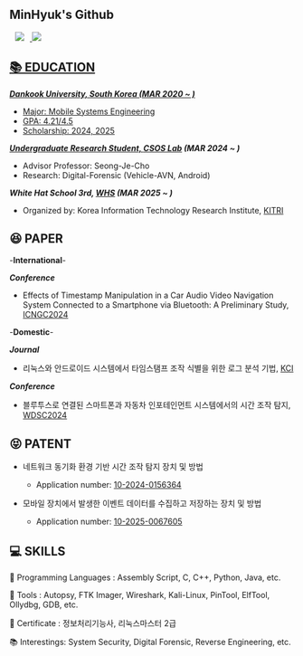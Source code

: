 ## MinHyuk's Github
<a href="cgumgek8@dankook.ac.kr"> <img src="https://img.shields.io/badge/cgumgek8@dankook.ac.kr-d14836?style=flat&logo=Gmail&logoColor=white&link=mailto:swiftie1230@gmail.com" style="height : auto; margin-left : 10px; margin-right : 10px;"/> </a>
<a href="https://mindol7.github.io/Mid-Term-Project//"><img src="https://img.shields.io/badge/-HomePage-brightgreen">

## 📚 EDUCATION

***Dankook University, South Korea (MAR 2020 ~ )***

- Major: Mobile Systems Engineering
- GPA: 4.21/4.5
- Scholarship: 2024, 2025
  
***Undergraduate Research Student, [CSOS Lab](http://securesw.dankook.ac.kr/index.html) (MAR 2024 ~ )***

- Advisor Professor: Seong-Je-Cho
- Research: Digital-Forensic (Vehicle-AVN, Android)

***White Hat School 3rd, [WHS](https://whitehatschool.kr/) (MAR 2025 ~ )***

- Organized by: Korea Information Technology Research Institute, [KITRI](http://www.kitri.re.kr/kitri/main/main.web)

## 😆 PAPER

-**International**-

 ***Conference***
- Effects of Timestamp Manipulation in a Car Audio Video Navigation System Connected to a Smartphone via Bluetooth: A Preliminary Study, [ICNGC2024](https://github.com/Mindol7/CSOS-Lab/blob/main/Paper/International/ICNGC2024/Effects%20of%20Timestamp%20Manipulation%20in%20a%20Car%20Audio%20Video%20Navigation%20System%20Connected%20to%20a%20Smartphone%20via%20Bluetooth%20-%20A%20Preliminary%20Study.pdf)

-**Domestic**-

***Journal***
- 리눅스와 안드로이드 시스템에서 타임스탬프 조작 식별을 위한 로그 분석 기법, [KCI](https://github.com/Mindol7/CSOS-Lab/blob/main/Paper/Domestic/Journal/%EB%A6%AC%EB%88%85%EC%8A%A4%EC%99%80%20%EC%95%88%EB%93%9C%EB%A1%9C%EC%9D%B4%EB%93%9C%20%EC%8B%9C%EC%8A%A4%ED%85%9C%EC%97%90%EC%84%9C%20%ED%83%80%EC%9E%84%EC%8A%A4%ED%83%AC%ED%94%84.pdf)

***Conference***
- 블루투스로 연결된 스마트폰과 자동차 인포테인먼트 시스템에서의 시간 조작 탐지, [WDSC2024](https://github.com/Mindol7/CSOS-Lab/blob/main/Paper/Domestic/Conference/WDSC2024/%EB%B8%94%EB%A3%A8%ED%88%AC%EC%8A%A4%EB%A1%9C%20%EC%97%B0%EA%B2%B0%EB%90%9C%20%EC%8A%A4%EB%A7%88%ED%8A%B8%ED%8F%B0%EA%B3%BC%20%EC%9E%90%EB%8F%99%EC%B0%A8%20%EC%9D%B8%ED%8F%AC%ED%85%8C%EC%9D%B8%EB%A8%BC%ED%8A%B8%20%EC%8B%9C%EC%8A%A4%ED%85%9C%EC%97%90%EC%84%9C%EC%9D%98%20%EC%8B%9C%EA%B0%84%20%EC%A1%B0%EC%9E%91%20%ED%83%90%EC%A7%80.pdf)

## 😝 PATENT

- 네트워크 동기화 환경 기반 시간 조작 탐지 장치 및 방법
  - Application number: [10-2024-0156364](https://github.com/Mindol7/CSOS-Lab/tree/main/Patent/1)
    
- 모바일 장치에서 발생한 이벤트 데이터를 수집하고 저장하는 장치 및 방법 
  - Application number: [10-2025-0067605](https://github.com/Mindol7/CSOS-Lab/tree/main/Patent/2)
## 💻 SKILLS
  
📕 Programming Languages : Assembly Script, C, C++, Python, Java, etc.

🧰 Tools : Autopsy, FTK Imager, Wireshark, Kali-Linux, PinTool, ElfTool, Ollydbg, GDB, etc.

🌱 Certificate : 정보처리기능사, 리눅스마스터 2급

📚 Interestings: System Security, Digital Forensic, Reverse Engineering, etc.

